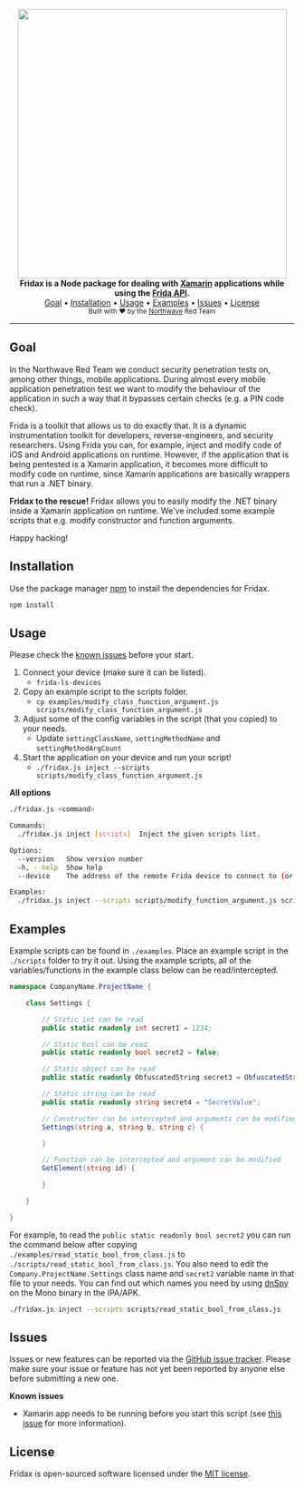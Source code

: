 <p align="center">
    <img src="https://raw.githubusercontent.com/NorthwaveNL/fridax/master/.github/logo_visual.svg?sanitize=true" width="475" />
    <br/>
    <b>Fridax is a Node package for dealing with <a href="https://dotnet.microsoft.com/apps/xamarin">Xamarin</a> applications while using the <a href="https://frida.re/docs/javascript-api/">Frida API</a>.</b>
    <br/>
    <a href="#goal">Goal</a>
    •
    <a href="#installation">Installation</a>
    •
    <a href="#usage">Usage</a>
    •
    <a href="#examples">Examples</a>
    •
    <a href="#issues">Issues</a>
    •
    <a href="#license">License</a>
    <br/>
    <sub>Built with ❤ by the <a href="https://twitter.com/northwave_sec">Northwave</a> Red Team</sub>
    <br/>
</p>
<hr>

## Goal

In the Northwave Red Team we conduct security penetration tests on, among other things, mobile applications. During almost every mobile application penetration test we want to modify the behaviour of the application in such a way that it bypasses certain checks (e.g. a PIN code check).

Frida is a toolkit that allows us to do exactly that. It is a dynamic instrumentation toolkit for developers, reverse-engineers, and security researchers. Using Frida you can, for example, inject and modify code of iOS and Android applications on runtime. However, if the application that is being pentested is a Xamarin application, it becomes more difficult to modify code on runtime, since Xamarin applications are basically wrappers that run a .NET binary.

**Fridax to the rescue!** Fridax allows you to easily modify the .NET binary inside a Xamarin application on runtime. We've included some example scripts that e.g. modify constructor and function arguments.

Happy hacking!

## Installation

Use the package manager [npm](https://www.npmjs.com/) to install the dependencies for Fridax.

```bash
npm install
```

## Usage

Please check the [known issues](#issues) before your start.

1. Connect your device (make sure it can be listed).
    - `frida-ls-devices`
2. Copy an example script to the scripts folder.
    - `cp examples/modify_class_function_argument.js scripts/modify_class_function_argument.js`
3. Adjust some of the config variables in the script (that you copied) to your needs.
    - Update `settingClassName`, `settingMethodName` and `settingMethodArgCount`
4. Start the application on your device and run your script!
    - `./fridax.js inject --scripts scripts/modify_class_function_argument.js`

**All options**

```bash
./fridax.js <command>

Commands:
  ./fridax.js inject [scripts]  Inject the given scripts list.

Options:
  --version   Show version number                                                           [boolean]
  -h, --help  Show help                                                                     [boolean]
  --device    The address of the remote Frida device to connect to (or the string "usb")    [default: "usb"]

Examples:
  ./fridax.js inject --scripts scripts/modify_function_argument.js scripts/intercept_password.js scripts/sql_injection.js
```

## Examples

Example scripts can be found in `./examples`. Place an example script in the `./scripts` folder to try it out. Using the example scripts, all of the variables/functions in the example class below can be read/intercepted.

```csharp
namespace CompanyName.ProjectName {

    class Settings {

        // Static int can be read
        public static readonly int secret1 = 1234;

        // Static bool can be read
        public static readonly bool secret2 = false;

        // Static object can be read
        public static readonly ObfuscatedString secret3 = ObfuscatedString("yGVhqI5yzbgYUnCP+ZukDw==");

        // Static string can be read
        public static readonly string secret4 = "SecretValue";

        // Constructor can be intercepted and arguments can be modified
        Settings(string a, string b, string c) {

        }

        // Function can be intercepted and argument can be modified
        GetElement(string id) {

        }

    }

}
```
For example, to read the `public static readonly bool secret2` you can run the command below after copying `./examples/read_static_bool_from_class.js` to `./scripts/read_static_bool_from_class.js`. You also need to edit the `Company.ProjectName.Settings` class name and `secret2` variable name in that file to your needs. You can find out which names you need by using [dnSpy](https://github.com/0xd4d/dnSpy) on the Mono binary in the IPA/APK.

```bash
./fridax.js inject --scripts scripts/read_static_bool_from_class.js
```
    
## Issues

Issues or new features can be reported via the [GitHub issue tracker](https://github.com/NorthwaveNL/fridax/issues). Please make sure your issue or feature has not yet been reported by anyone else before submitting a new one.

**Known issues**

* Xamarin app needs to be running before you start this script (see [this issue](https://github.com/freehuntx/frida-mono-api/issues/4) for more information).

## License

Fridax is open-sourced software licensed under the [MIT license](https://github.com/NorthwaveNL/fridax/blob/develop/LICENSE.md).
